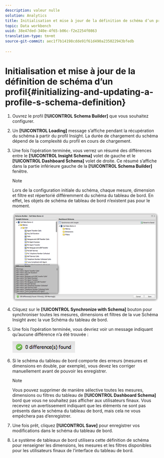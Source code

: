 ```yaml
---
description: valeur nulle
solution: Analytics
title: Initialisation et mise à jour de la définition de schéma d’un profil
topic: Data workbench
uuid: 38e47ded-340e-4f65-b06c-f2e2254f0863
translation-type: tm+mt
source-git-commit: aec1f7b14198cdde91f61d490a235022943bfedb

---
```



# Initialisation et mise à jour de la définition de schéma d’un profil{#initializing-and-updating-a-profile-s-schema-definition}

1. Ouvrez le profil **[!UICONTROL Schema Builder]** que vous souhaitez configurer.
1. Un **[!UICONTROL Loading]** message s’affiche pendant la récupération du schéma à partir du profil Insight. La durée de chargement du schéma dépend de la complexité du profil en cours de chargement.
1. Une fois l’opération terminée, vous verrez un résumé des différences entre le **[!UICONTROL Insight Schema]** volet de gauche et le **[!UICONTROL Dashboard Schema]** volet de droite. Ce résumé s’affiche dans la partie inférieure gauche de la **[!UICONTROL Schema Builder]** fenêtre.

   >[!NOTE]
   >
   >Lors de la configuration initiale du schéma, chaque mesure, dimension et filtre est répertorié différemment du schéma du tableau de bord. En effet, les objets de schéma de tableau de bord n’existent pas pour le moment.

   ![](assets/schema_builder2.png)

1. Cliquez sur le **[!UICONTROL Synchronize with Schema]** bouton pour synchroniser toutes les mesures, dimensions et filtres de la vue Schéma Insight avec la vue Schéma du tableau de bord.
1. Une fois l’opération terminée, vous devriez voir un message indiquant qu’aucune différence n’a été trouvée :

   ![](assets/diff_found.png)

1. Si le schéma du tableau de bord comporte des erreurs (mesures et dimensions en double, par exemple), vous devez les corriger manuellement avant de pouvoir les enregistrer.

   >[!NOTE]
   >
   >Vous pouvez supprimer de manière sélective toutes les mesures, dimensions ou filtres du tableau de **[!UICONTROL Dashboard Schema]** bord que vous ne souhaitez pas afficher aux utilisateurs finaux. Vous recevrez un avertissement indiquant que les éléments ne sont pas présents dans le schéma du tableau de bord, mais cela ne vous empêchera pas d’enregistrer.

1. Une fois prêt, cliquez **[!UICONTROL Save]** pour enregistrer vos modifications dans le schéma du tableau de bord.
1. Le système de tableaux de bord utilisera cette définition de schéma pour renseigner les dimensions, les mesures et les filtres disponibles pour les utilisateurs finaux de l’interface du tableau de bord.
